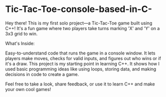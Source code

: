 # Tic-Tac-Toe-console-based-in-C-
Hey there! This is my first solo project—a Tic-Tac-Toe game built using C++! It's a fun game where two players take turns marking 'X' and 'Y' on a 3x3 grid to win.  

What's Inside:

Easy-to-understand code that runs the game in a console window.
It lets players make moves, checks for valid inputs, and figures out who wins or if it's a draw.
This project is my starting point in learning C++. It shows how I used basic programming ideas like using loops, storing data, and making decisions in code to create a game.

Feel free to take a look, share feedback, or use it to learn C++ and make your own cool games!
